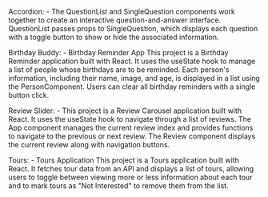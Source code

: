 Accordion: - The QuestionList and SingleQuestion components work together to create an interactive question-and-answer interface. QuestionList passes props to SingleQuestion, which displays each question with a toggle button to show or hide the associated information.

Birthday Buddy: - Birthday Reminder App
This project is a Birthday Reminder application built with React. It uses the useState hook to manage a list of people whose birthdays are to be reminded. Each person's information, including their name, image, and age, is displayed in a list using the PersonComponent. Users can clear all birthday reminders with a single button click.

Review Slider: - This project is a Review Carousel application built with React. It uses the useState hook to navigate through a list of reviews. The App component manages the current review index and provides functions to navigate to the previous or next review. The Review component displays the current review along with navigation buttons.

Tours: - Tours Application
This project is a Tours application built with React. It fetches tour data from an API and displays a list of tours, allowing users to toggle between viewing more or less information about each tour and to mark tours as "Not Interested" to remove them from the list.

